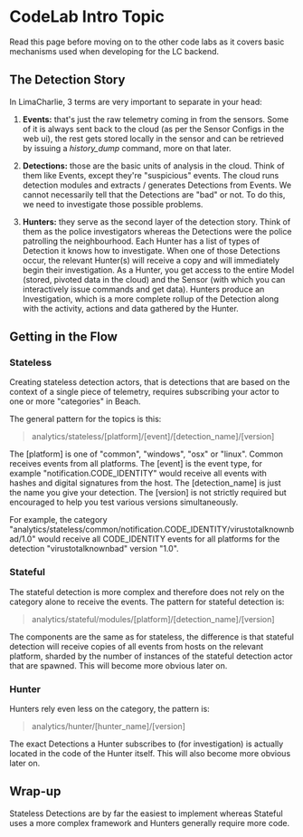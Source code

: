 # CodeLab Intro Topic
Read this page before moving on to the other code labs as it covers basic mechanisms used when developing for the LC backend.

## The Detection Story
In LimaCharlie, 3 terms are very important to separate in your head:

1. **Events:** that's just the raw telemetry coming in from the sensors. Some of it is always sent back to the cloud (as per the Sensor Configs in the web ui), the rest gets stored locally in the sensor and can be retrieved by issuing a *history_dump* command, more on that later.

1. **Detections:** those are the basic units of analysis in the cloud. Think of them like Events, except they're "suspicious" events. The cloud runs detection modules and extracts / generates Detections from Events. We cannot necessarily tell that the Detections are "bad" or not. To do this, we need to investigate those possible problems.

1. **Hunters:** they serve as the second layer of the detection story. Think of them as the police investigators whereas the Detections were the police patrolling the neighbourhood. Each Hunter has a list of types of Detection it knows how to investigate. When one of those Detections occur, the relevant Hunter(s) will receive a copy and will immediately begin their investigation. As a Hunter, you get access to the entire Model (stored, pivoted data in the cloud) and the Sensor (with which you can interactively issue commands and get data). Hunters produce an Investigation, which is a more complete rollup of the Detection along with the activity, actions and data gathered by the Hunter.

## Getting in the Flow
### Stateless
Creating stateless detection actors, that is detections that are based on the context of a single piece of telemetry, requires subscribing your actor to one or more "categories" in Beach.

The general pattern for the topics is this:
> analytics/stateless/[platform]/[event]/[detection_name]/[version]

The [platform] is one of "common", "windows", "osx" or "linux". Common receives events from all platforms.
The [event] is the event type, for example "notification.CODE_IDENTITY" would receive all events with hashes and digital signatures from the host.
The [detection_name] is just the name you give your detection.
The [version] is not strictly required but encouraged to help you test various versions simultaneously.

For example, the category "analytics/stateless/common/notification.CODE_IDENTITY/virustotalknownbad/1.0" would receive all CODE_IDENTITY events for all platforms for the detection "virustotalknownbad" version "1.0".

### Stateful
The stateful detection is more complex and therefore does not rely on the category alone to receive the events. The pattern for stateful detection is:
> analytics/stateful/modules/[platform]/[detection_name]/[version]

The components are the same as for stateless, the difference is that stateful detection will receive copies of all events from hosts on the relevant platform, sharded by the number of instances of the stateful detection actor that are spawned. This will become more obvious later on.

### Hunter
Hunters rely even less on the category, the pattern is:
> analytics/hunter/[hunter_name]/[version]

The exact Detections a Hunter subscribes to (for investigation) is actually located in the code of the Hunter itself. This will also become more obvious later on.

## Wrap-up
Stateless Detections are by far the easiest to implement whereas Stateful uses a more complex framework and Hunters generally require more code.
